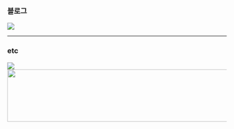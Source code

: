 ### 블로그
<a href="(블로그, SNS 주소)" target="_blank">
<img src="https://img.shields.io/badge/Blog-000000.svg?style=flat-square&logo=Tistory&logoColor=white"/>
</a>


---
### etc

<div>
  <a href="https://github.com/anuraghazra/github-readme-stats">
    <img align="center" src="https://github-readme-stats.vercel.app/api/top-langs?username=wooni97&layout=compact&langs_count=10&bg_color=45,C33764,1D2671&title_color=ffffff&text_color=ffffff&hide_border=False" />
  </a>
</div>

<a href="https://github.com/devxb/gitanimals">
  <img src="https://render.gitanimals.org/lines/{wooni97}?pet-id=639318263433139327" width="1000" height="120"/>
</a>
